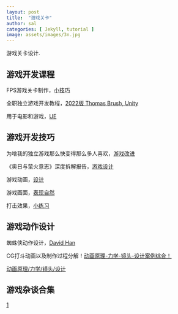 ```yaml
---
layout: post
title:  "游戏关卡"
author: sal
categories: [ Jekyll, tutorial ]
image: assets/images/3n.jpg
---
```

游戏关卡设计.


## 游戏开发课程

FPS游戏关卡制作，[小技巧](https://www.bilibili.com/video/BV1fa4y1y7W8/?spm_id_from=333.999.0.0&vd_source=843d2f88a344d4bca0c6c0456efb4839)

全职独立游戏开发教程，[2022版 Thomas Brush, Unity](https://www.bilibili.com/video/BV16g4y127Tv/?spm_id_from=333.999.0.0&vd_source=843d2f88a344d4bca0c6c0456efb4839)

用于电影和游戏，[UE](https://space.bilibili.com/205136959/channel/collectiondetail?sid=1643404)


## 游戏开发技巧

为啥我的独立游戏那么快变得那么多人喜欢，[游戏改进](https://www.bilibili.com/video/BV1TK4y1i726/?spm_id_from=333.999.0.0&vd_source=843d2f88a344d4bca0c6c0456efb4839)

《奥日与萤火意志》深度拆解报告，[游戏设计](https://www.bilibili.com/video/BV1Ju4y1M7Qt/?spm_id_from=333.999.0.0&vd_source=843d2f88a344d4bca0c6c0456efb4839)

游戏动画，[设计](https://www.bilibili.com/video/BV1fe411e7D5/?spm_id_from=333.999.0.0&vd_source=843d2f88a344d4bca0c6c0456efb4839)

游戏画面，[表现自然](https://www.bilibili.com/video/BV1f64y1K7GR/?spm_id_from=333.999.0.0&vd_source=843d2f88a344d4bca0c6c0456efb4839)

打击效果，[小练习](https://www.bilibili.com/video/BV1fc411U7TG/?spm_id_from=333.999.0.0&vd_source=843d2f88a344d4bca0c6c0456efb4839)


## 游戏动作设计

蜘蛛侠动作设计，[David Han](https://www.bilibili.com/video/BV1vK4y1B7WC/?spm_id_from=333.999.0.0&vd_source=843d2f88a344d4bca0c6c0456efb4839)

CG打斗动画以及制作过程分解！[动画原理-力学-镜头-设计案例综合！](https://www.bilibili.com/video/BV1gQ4y1L768/?spm_id_from=333.999.0.0&vd_source=843d2f88a344d4bca0c6c0456efb4839)

[动画原理/力学/镜头/设计](https://www.bilibili.com/video/BV1NW4y1w7Jx/?spm_id_from=333.788.recommend_more_video.-1&vd_source=843d2f88a344d4bca0c6c0456efb4839)

## 游戏杂谈合集

[1](https://www.bilibili.com/video/BV1z14y127yz/?spm_id_from=333.999.0.0&vd_source=843d2f88a344d4bca0c6c0456efb4839)


